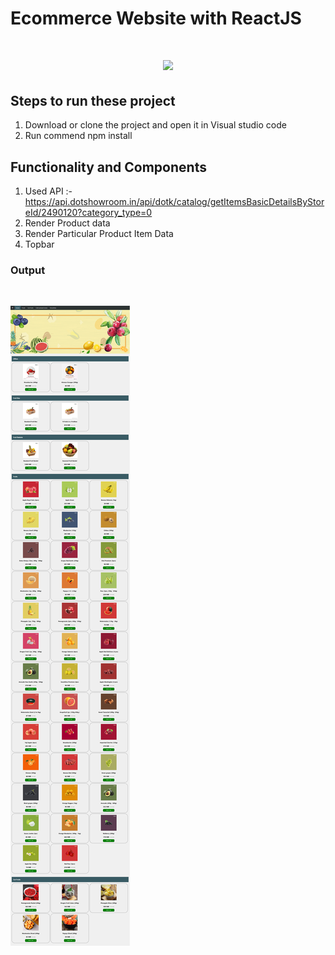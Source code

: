 # Ecommerce Website with ReactJS



<h1 align="center"> <center><img src="https://github.com/manavshah123/Ecommerce_Website_ReactJS/blob/main/OP/animation_500_kzwfafjh.gif"  width="400"></h1>

## Steps to run these project
1. Download or clone the project and open it in Visual studio code
2. Run commend npm install
  
## Functionality and Components
  1. Used API :- https://api.dotshowroom.in/api/dotk/catalog/getItemsBasicDetailsByStoreId/2490120?category_type=0
  2. Render Product data
  3. Render Particular Product Item Data
  4. Topbar
  
  ### Output
<br>
<p float="left">
  <img src="https://github.com/manavshah123/Ecommerce_Website_ReactJS/blob/main/OP/Image%202.png"/>
</p>
